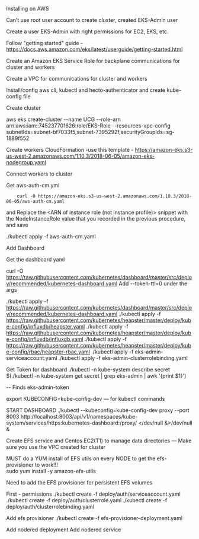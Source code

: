Installing on AWS

Can’t use root user account to create cluster, created EKS-Admin user

Create a user EKS-Admin with right permissions for EC2, EKS, etc.

Follow "getting started" guide - https://docs.aws.amazon.com/eks/latest/userguide/getting-started.html

  Create an Amazon EKS Service Role for backplane communications for cluster and workers
  
  Create a VPC for communications for cluster and workers
  
  Install/config aws cli, kubectl and hecto-authenticator and create kube-config file

Create cluster

aws eks create-cluster --name UCG --role-arn arn:aws:iam::745237701626:role/EKS-Role --resources-vpc-config subnetIds=subnet-bf7033f5,subnet-7395292f,securityGroupIds=sg-1889f552

Create workers
CloudFormation -use this template -  https://amazon-eks.s3-us-west-2.amazonaws.com/1.10.3/2018-06-05/amazon-eks-nodegroup.yaml

Connect workers to cluster

Get aws-auth-cm.yml 

        curl -O https://amazon-eks.s3-us-west-2.amazonaws.com/1.10.3/2018-06-05/aws-auth-cm.yaml

and Replace the <ARN of instance role (not instance profile)> snippet with the NodeInstanceRole value that you recorded in the previous procedure, and save 

./kubectl apply -f aws-auth-cm.yaml

Add Dashboard

Get the dashboard yaml 

curl -O  https://raw.githubusercontent.com/kubernetes/dashboard/master/src/deploy/recommended/kubernetes-dashboard.yaml
Add  --token-ttl=0 under the args 

./kubectl apply -f https://raw.githubusercontent.com/kubernetes/dashboard/master/src/deploy/recommended/kubernetes-dashboard.yaml
./kubectl apply -f https://raw.githubusercontent.com/kubernetes/heapster/master/deploy/kube-config/influxdb/heapster.yaml
./kubectl apply -f https://raw.githubusercontent.com/kubernetes/heapster/master/deploy/kube-config/influxdb/influxdb.yaml
./kubectl apply -f https://raw.githubusercontent.com/kubernetes/heapster/master/deploy/kube-config/rbac/heapster-rbac.yaml
./kubectl apply -f eks-admin-serviceaccount.yaml
./kubectl apply -f eks-admin-clusterrolebinding.yaml

Get Token for dashboard
./kubectl -n kube-system describe secret $(./kubectl -n kube-system get secret | grep eks-admin | awk '{print $1}')

 -- Finds eks-admin-token 

export KUBECONFIG=kube-config-dev
— for kubectl commands

START DASHBOARD
./kubectl --kubeconfig=kube-config-dev proxy --port 8003
http://localhost:8003/api/v1/namespaces/kube-system/services/https:kubernetes-dashboard:/proxy/ </dev/null &>/dev/null &

Create EFS service and Centos EC2(T1) to manage data directories
—  Make sure you use the VPC created for cluster

MUST do a YUM install of EFS utils on every NODE to get the efs-provisioner to work!!!  
sudo yum install -y amazon-efs-utils

Need to add the EFS provisioner for persistent EFS volumes


First - permissions 
./kubectl create -f deploy/auth/serviceaccount.yaml
./kubectl create -f deploy/auth/clusterrole.yaml
./kubectl create -f deploy/auth/clusterrolebinding.yaml

Add efs provisioner
./kubectl create -f efs-provisioner-deployment.yaml

Add nodered deployment 
Add nodered service


